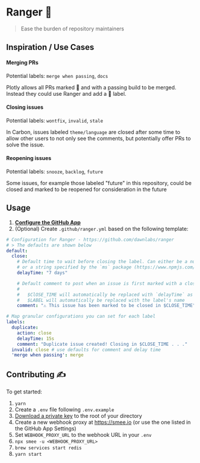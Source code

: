 # Ranger 🤠

> Ease the burden of repository maintainers

## Inspiration / Use Cases

#### Merging PRs
Potential labels: `merge when passing`, `docs`

Plotly allows all PRs marked :dancer: and with a passing build to be merged. Instead they could use Ranger and add a :dancer: label. 

#### Closing issues
Potential labels: `wontfix`, `invalid`, `stale`

In Carbon, issues labeled `theme/language` are closed after some time to allow other users to not only see the comments, but potentially offer PRs to solve the issue.

#### Reopening issues
Potential labels: `snooze`, `backlog`, `future`

Some issues, for example those labeled "future" in this repository, could be closed and marked to be reopened for consideration in the future 

## Usage

1. **[Configure the GitHub App](https://github.com/marketplace/ranger)**
2. (Optional) Create `.github/ranger.yml` based on the following template:

```yml
# Configuration for Ranger - https://github.com/dawnlabs/ranger
# > The defaults are shown below
default:
  close:
    # Default time to wait before closing the label. Can either be a number in milliseconds
    # or a string specified by the `ms` package (https://www.npmjs.com/package/ms)
    delayTime: "7 days" 

    # Default comment to post when an issue is first marked with a closing label
    #
    #   $ClOSE_TIME will automatically be replaced with `delayTime` as a formatted string (e.g. '7 days')
    #   $LABEL will automatically be replaced with the label's name
    comment: "⚠️ This issue has been marked to be closed in $CLOSE_TIME".

# Map granular configurations you can set for each label
labels:
  duplicate:
    action: close
    delayTime: 15s
    comment: "Duplicate issue created! Closing in $CLOSE_TIME . . ."
  invalid: close # use defaults for comment and delay time
  'merge when passing': merge
```

## Contributing ✍️

To get started:

1. `yarn`
2. Create a `.env` file following `.env.example` 
3. [Download a private key](https://github.com/organizations/dawnlabs/settings/apps/issue-maintainer-dev) to the root of your directory
4. Create a new webhook proxy at https://smee.io (or use the one listed in the GitHub App Settings)
5. Set `WEBHOOK_PROXY_URL` to the webhook URL in your `.env`
6. `npx smee -u <WEBHOOK_PROXY_URL>`
7. `brew services start redis`
8. `yarn start`
